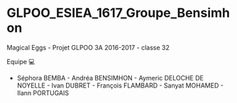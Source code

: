 # GLPOO_ESIEA_1617_Groupe_Bensimhon

Magical Eggs - Projet GLPOO 3A 2016-2017 - classe 32

Equipe :computer: 
- Séphora BEMBA - Andréa BENSIMHON - Aymeric DELOCHE DE NOYELLE - Ivan DUBRET - François FLAMBARD - Sanyat MOHAMED - Ilann PORTUGAIS

